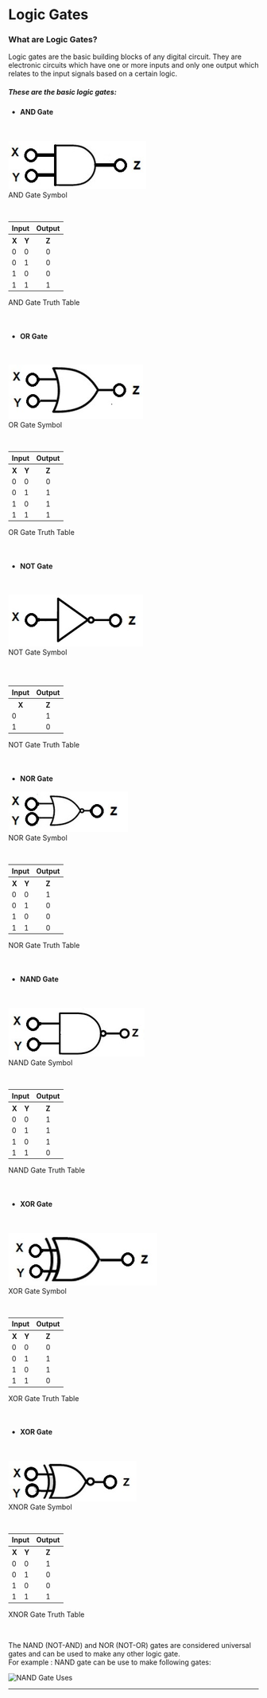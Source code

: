 



# Logic Gates
   <h3>What are Logic Gates?</h3>
   Logic gates are the basic building blocks of any digital circuit. They are electronic circuits which have one or more inputs and only one output which relates to the input signals based on a certain logic.

  ##### These are the basic logic gates:<br>
  <h4>  

  * AND Gate
  </h4> <br>
<p >
  <a href ="https://www.electronicshub.org/digital-logic-and-gate/"><img src= "/images/and.jpg" alt ="AND Gate Symbol"></a><br> AND Gate Symbol
</p><br>
<p align = "center">
 <table  width="158" align="center">
    <tr>
      <th colspan ="2"> Input</th>
      <th> Output</th>
    </tr>
    <tr>
      <th>X</th>
      <th>Y</th>
      <th>Z</th>
    </tr>
    <tr>
      <td>0</td>
      <td>0</td>
      <td align="center">0</td>
    </tr>
    <tr>
      <td>0</td>
      <td>1</td>
      <td align="center">0</td>
    </tr>
    <tr>
      <td>1</td>
      <td>0</td>
      <td align="center">0</td>
    </tr>
    <tr>
      <td>1</td>
      <td>1</td>
      <td align="center">1</td>
    </tr>
  </table>
 </p>
 <p align = "left">AND Gate Truth Table</p><br>

  <h4>  

  * OR Gate
  </h4> <br>
  <p align = "left">
  <a href ="https://www.electronicshub.org/digital-logic-or-gate/"><img src= "/images/or.jpg" alt ="OR Gate Symbol"></a><br> OR Gate Symbol
 </p><br>
 <table align = "left" class="box">
    <tr>
      <th colspan ="2"> Input</th>
      <th> Output</th>
    </tr>
    <tr>
      <th>X</th>
      <th>Y</th>
      <th>Z</th>
    </tr>
    <tr>
      <td>0</td>
      <td>0</td>
      <td align="center">0</td>
    </tr>
    <tr>
      <td>0</td>
      <td>1</td>
      <td align="center">1</td>
    </tr>
    <tr>
      <td>1</td>
      <td>0</td>
      <td align="center">1</td>
    </tr>
    <tr>
      <td>1</td>
      <td>1</td>
      <td align="center">1</td>
    </tr>
  </table>
  <p align = "left">OR Gate Truth Table</p><br>

  <h4>  

  * NOT Gate
  </h4> <br>
   <p align = "left">
  <a href ="https://www.electronicshub.org/digital-logic-not-gate/"><img src= "/images/not.jpg" alt ="NOT Gate Symbol"></a><br> NOT Gate Symbol
 </p><br>

 <p align = "left">
  <table align = "left" class="box">
    <tr>
      <th colspan ="1"> Input</th>
      <th> Output</th>
    </tr>
    <tr>
      <th>X</th>
      <!-- <th>Y</th> -->
      <th>Z</th>
    </tr>
    <tr>
      <td align = "left">0</td>
      <!-- <td>0</td> -->
      <td align="center">1</td>
    </tr>
    <tr>
      <td align = "left">1</td>
      <!-- <td>1</td> -->
      <td align="center">0</td>
    </tr>
  </table>
  </p>

  <p align = "left">NOT Gate Truth Table</p><br>

  <h4>  

  * NOR Gate
  </h4> 

  <p align = "left">
    <img src= "/images/nor.jpg" alt ="NOR Gate Symbol"> <br> NOR Gate Symbol
 </p><br>

 <table class = "box">
    <tr>
      <th colspan ="2"> Input</th>
      <th> Output</th>
    </tr>
    <tr>
      <th>X</th>
      <th>Y</th>
      <th>Z</th>
    </tr>
    <tr>
      <td>0</td>
      <td>0</td>
      <td align="center">1</td>
    </tr>
    <tr>
      <td>0</td>
      <td>1</td>
      <td align="center">0</td>
    </tr>
    <tr>
      <td>1</td>
      <td>0</td>
      <td align="center">0</td>
    </tr>
    <tr>
      <td>1</td>
      <td>1</td>
      <td align="center">0</td>
    </tr>
  </table>
  <p align = "left">NOR Gate Truth Table</p><br>

  <h4>  

  * NAND Gate
  </h4> <br>
  <p align = "left">
  <a href ="https://www.electronicshub.org/universal-gates-nand-gate/"><img src= "/images/nand.jpg" alt ="NAND Gate Symbol"></a><br> NAND Gate Symbol
 </p><br>
 <table align = "left" class="box">
    <tr>
      <th colspan ="2"> Input</th>
      <th> Output</th>
    </tr>
    <tr>
      <th>X</th>
      <th>Y</th>
      <th>Z</th>
    </tr>
    <tr>
      <td>0</td>
      <td>0</td>
      <td align="center">1</td>
    </tr>
    <tr>
      <td>0</td>
      <td>1</td>
      <td align="center">1</td>
    </tr>
    <tr>
      <td>1</td>
      <td>0</td>
      <td align="center">1</td>
    </tr>
    <tr>
      <td>1</td>
      <td>1</td>
      <td align="center">0</td>
    </tr>
  </table>
  <p align = "left">NAND Gate Truth Table</p><br>
<h4>  

  * XOR Gate
  </h4> <br>
  <p align = "left" >
  <a href ="https://www.electronicshub.org/universal-gates-nor-gate/"><img src= "/images/xor.jpg" alt ="XOR Gate Symbol"></a><br> XOR Gate Symbol
 </p><br>
 <table align = "left" class="box">
    <tr>
      <th colspan ="2"> Input</th>
      <th> Output</th>
    </tr>
    <tr>
      <th>X</th>
      <th>Y</th>
      <th>Z</th>
    </tr>
    <tr>
      <td>0</td>
      <td>0</td>
      <td align="center">0</td>
    </tr>
    <tr>
      <td>0</td>
      <td>1</td>
      <td align="center">1</td>
    </tr>
    <tr>
      <td>1</td>
      <td>0</td>
      <td align="center">1</td>
    </tr>
    <tr>
      <td>1</td>
      <td>1</td>
      <td align="center">0</td>
    </tr>
  </table>
  <p align = "left">XOR Gate Truth Table</p><br>
  
  <h4>  

  * XOR Gate
  </h4> <br>
  <p align = "left">
  <a href ="https://www.electronicshub.org/universal-gates-nor-gate/"><img src= "/images/xnor.jpg" alt ="XNOR Gate Symbol"></a><br> XNOR Gate Symbol
 </p><br>
 <table align = "left" class="box">
    <tr>
      <th colspan ="2"> Input</th>
      <th> Output</th>
    </tr>
    <tr>
      <th>X</th>
      <th>Y</th>
      <th>Z</th>
    </tr>
    <tr>
      <td>0</td>
      <td>0</td>
      <td align="center">1</td>
    </tr>
    <tr>
      <td>0</td>
      <td>1</td>
      <td align="center">0</td>
    </tr>
    <tr>
      <td>1</td>
      <td>0</td>
      <td align="center">0</td>
    </tr>
    <tr>
      <td>1</td>
      <td>1</td>
      <td align="center">1</td>
    </tr>
  </table>
  <p align = "left">XNOR Gate Truth Table</p><br>

  The NAND (NOT-AND) and NOR (NOT-OR) gates are considered universal gates and can be used to make any other logic gate.<br> For example : NAND gate can be use to make following gates:<br>
 <p align = "left">
  <img src ="/images/nandgateUses.webp" alt ="NAND Gate Uses">
 </p>
 <hr>
 
